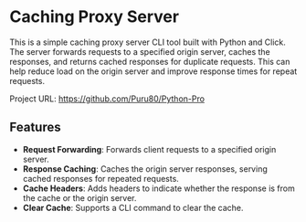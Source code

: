 # Caching Proxy Server

This is a simple caching proxy server CLI tool built with Python and Click. The server forwards requests to a specified origin server, caches the responses, and returns cached responses for duplicate requests. This can help reduce load on the origin server and improve response times for repeat requests.

Project URL: https://github.com/Puru80/Python-Pro

## Features

- **Request Forwarding**: Forwards client requests to a specified origin server.
- **Response Caching**: Caches the origin server responses, serving cached responses for repeated requests.
- **Cache Headers**: Adds headers to indicate whether the response is from the cache or the origin server.
- **Clear Cache**: Supports a CLI command to clear the cache.
